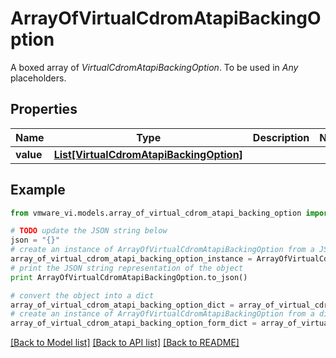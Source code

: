 # ArrayOfVirtualCdromAtapiBackingOption

A boxed array of *VirtualCdromAtapiBackingOption*. To be used in *Any* placeholders. 

## Properties
Name | Type | Description | Notes
------------ | ------------- | ------------- | -------------
**value** | [**List[VirtualCdromAtapiBackingOption]**](VirtualCdromAtapiBackingOption.md) |  | 

## Example

```python
from vmware_vi.models.array_of_virtual_cdrom_atapi_backing_option import ArrayOfVirtualCdromAtapiBackingOption

# TODO update the JSON string below
json = "{}"
# create an instance of ArrayOfVirtualCdromAtapiBackingOption from a JSON string
array_of_virtual_cdrom_atapi_backing_option_instance = ArrayOfVirtualCdromAtapiBackingOption.from_json(json)
# print the JSON string representation of the object
print ArrayOfVirtualCdromAtapiBackingOption.to_json()

# convert the object into a dict
array_of_virtual_cdrom_atapi_backing_option_dict = array_of_virtual_cdrom_atapi_backing_option_instance.to_dict()
# create an instance of ArrayOfVirtualCdromAtapiBackingOption from a dict
array_of_virtual_cdrom_atapi_backing_option_form_dict = array_of_virtual_cdrom_atapi_backing_option.from_dict(array_of_virtual_cdrom_atapi_backing_option_dict)
```
[[Back to Model list]](../README.md#documentation-for-models) [[Back to API list]](../README.md#documentation-for-api-endpoints) [[Back to README]](../README.md)


